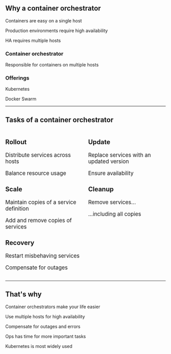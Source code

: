## Why a container orchestrator

Containers are easy on a single host

Production environments require high availability

HA requires multiple hosts

### Container orchestrator

Responsible for containers on multiple hosts

### Offerings

Kubernetes

Docker Swarm

---

## Tasks of a container orchestrator

<div style="display: grid; grid-template-columns: 1fr 1fr; grid-gap: 1em; text-align: left; font-size: larger;">

<div>

### Rollout

Distribute services across hosts

Balance resource usage

### Scale

Maintain copies of a service definition

Add and remove copies of services

### Recovery

Restart misbehaving services

Compensate for outages

</div>
<div>

### Update

Replace services with an updated version

Ensure availability

### Cleanup

Remove services...

...including all copies

</div>

</div>

---

## That's why

Container orchestrators make your life easier

Use multiple hosts for high availability

Compensate for outages and errors

Ops has time for more important tasks

Kubernetes is most widely used
